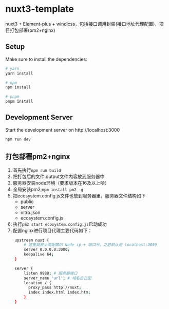 # nuxt3-template
nuxt3 + Element-plus + windicss，包括接口调用封装(接口地址代理配置)，项目打包部署(pm2+nginx)

## Setup

Make sure to install the dependencies:

```bash
# yarn
yarn install

# npm
npm install

# pnpm
pnpm install
```

## Development Server

Start the development server on http://localhost:3000

```bash
npm run dev
```

## 打包部署pm2+nginx

1. 首先执行```npm run build```
2. 把打包后的文件.output文件内容放到服务器中
3. 服务器安装node环境（要求版本在16及以上哈）
4. 全局安装pm2;```npm install pm2 -g```
5. 把ecosystem.config.js文件也放到服务器里，服务器文件结构如下
    - public
    - server
    - nitro.json
    - ecosystem.config.js
6. 执行```pm2 start ecosystem.config.js```启动成功
7. 配置nginx进行项目代理主要代码如下：
```bash
    upstream nuxt {
        # 这里就是上面配置的 Node ip + 端口号，之前默认是 localhost:3000
        server 0.0.0.0:3000;
        keepalive 64;
    }

    server {
        listen 9988; # 服务器端口
        server_name 'url'; # 域名自己配
        location / {
          proxy_pass http://nuxt;
          index index.html index.htm;
        }
    }
```
    



